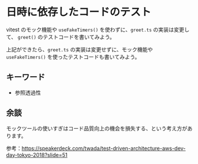 # 日時に依存したコードのテスト

vitest のモック機能や `useFakeTimers()` を使わずに、`greet.ts` の実装は変更して、
`greet()` のテストコードを書いてみよう。

上記ができたら、`greet.ts` の実装は変更せずに、モック機能や `useFakeTimers()` を使ったテストコードも書いてみよう。

## キーワード

- 参照透過性

## 余談

モックツールの使いすぎはコード品質向上の機会を損失する、という考え方があります。

参考：https://speakerdeck.com/twada/test-driven-architecture-aws-dev-day-tokyo-2018?slide=51
